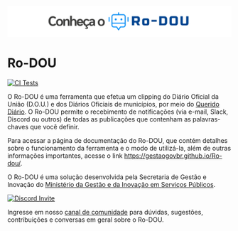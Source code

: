 ![banner](docs/img/banner.png)
# Ro-DOU

[![CI Tests](https://github.com/gestaogovbr/Ro-dou/actions/workflows/ci-tests.yml/badge.svg)](https://github.com/gestaogovbr/Ro-dou/actions/workflows/ci-tests.yml)

O Ro-DOU é uma ferramenta que efetua um clipping do Diário Oficial da União (D.O.U.) e dos Diários Oficiais de municípios, por meio do [Querido Diário](https://docs.queridodiario.ok.org.br/pt-br/latest/). O Ro-DOU permite o recebimento de notificações (via e-mail, Slack, Discord ou outros) de todas as publicações que contenham as palavras-chaves que você definir.

Para acessar a página de documentação do Ro-DOU, que contém detalhes sobre o funcionamento da ferramenta e o modo de utilizá-la, além de outras informações importantes, acesse o link <https://gestaogovbr.github.io/Ro-dou/>.

O Ro-DOU é uma solução desenvolvida pela Secretaria de Gestão e Inovação do [Ministério da Gestão e da Inovação em Serviços Públicos](https://www.gov.br/gestao/pt-br).

<p>
  <a href="https://discord.gg/8R6bS5D2KN" target="_blank">
    <img alt="Discord Invite" src="https://img.shields.io/badge/Discord-Entre%20no%20servidor-blue?style=for-the-badge&logo=discord" >
  </a>
</p>

Ingresse em nosso [canal de comunidade](https://discord.gg/8R6bS5D2KN) para dúvidas, sugestões, contribuições e conversas em geral sobre o Ro-DOU.

